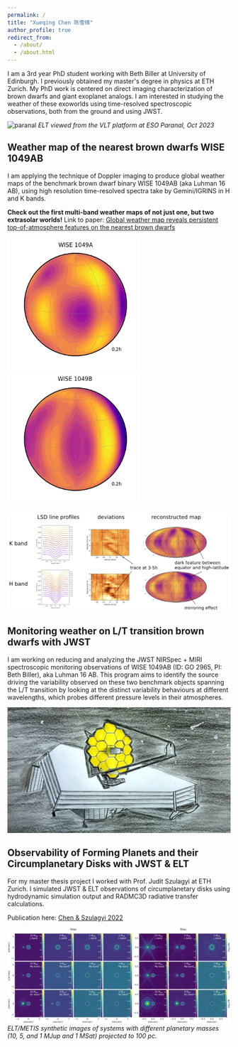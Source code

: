 ```yaml
---
permalink: /
title: "Xueqing Chen 陈雪晴"
author_profile: true
redirect_from: 
  - /about/
  - /about.html
---
```


I am a 3rd year PhD student working with Beth Biller at University of Edinburgh. I previously obtained my master's degree in physics at ETH Zurich. My PhD work is centered on direct imaging characterization of brown dwarfs and giant exoplanet analogs. I am interested in studying the weather of these exoworlds using time-resolved spectroscopic observations, both from the ground and using JWST.

![paranal](/images/paranal.png)
_ELT viewed from the VLT platform at ESO Paranal, Oct 2023_


Weather map of the nearest brown dwarfs WISE 1049AB
------
I am applying the technique of Doppler imaging to produce global weather maps of the benchmark brown dwarf binary WISE 1049AB (aka Luhman 16 AB), using high resolution time-resolved spectra take by Gemini/IGRINS in H and K bands.

**Check out the first multi-band weather maps of not just one, but two extrasolar worlds!**
Link to paper: [Global weather map reveals persistent top-of-atmosphere features on the nearest brown dwarfs](https://arxiv.org/abs/2408.09606)

  <img src="/images/igrinsHK_WISE1049A.gif" alt="dopplermapgifa" width="300"/>     <img src="/images/igrinsHK_WISE1049B.gif" alt="dopplermapgifa" width="300"/> 

![dopplermap](/images/dopplermap.png)


Monitoring weather on L/T transition brown dwarfs with JWST
------
I am working on reducing and analyzing the JWST NIRSpec + MIRI spectroscopic monitoring observations of WISE 1049AB (ID: GO 2965, PI: Beth Biller), aka Luhman 16 AB. This program aims to identify the source driving the variability observed on these two benchmark objects spanning the L/T transition by looking at the distinct variability behaviours at different wavelengths, which probes different pressure levels in their atmospheres.

![JWST](/images/jwst.jpg)


Observability of Forming Planets and their Circumplanetary Disks with JWST & ELT
------
For my master thesis project I worked with Prof. Judit Szulagyi at ETH Zurich. I simulated JWST & ELT observations of circumplanetary disks using hydrodynamic simulation output and RADMC3D radiative transfer calculations. 

Publication here: [Chen & Szulagyi 2022](https://ui.adsabs.harvard.edu/abs/2022MNRAS.516..506C/abstract)

![mspaper](/images/mspaper.jpeg)
_ELT/METIS synthetic images of systems with different planetary masses (10, 5, and 1 MJup and 1 MSat) projected to 100 pc._
